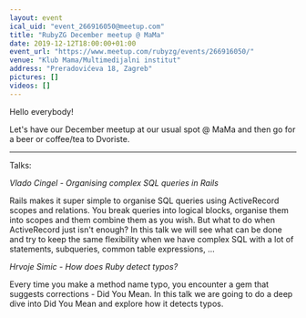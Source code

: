 ```yaml
---
layout: event
ical_uid: "event_266916050@meetup.com"
title: "RubyZG December meetup @ MaMa"
date: 2019-12-12T18:00:00+01:00
event_url: "https://www.meetup.com/rubyzg/events/266916050/"
venue: "Klub Mama/Multimedijalni institut"
address: "Preradovićeva 18, Zagreb"
pictures: []
videos: []
---
```


Hello everybody!
  
Let's have our December meetup at our usual spot @ MaMa and then go for a beer or coffee/tea to Dvoriste.
  
---
  
Talks:
  
*Vlado Cingel - Organising complex SQL queries in Rails*
  
Rails makes it super simple to organise SQL queries using ActiveRecord scopes and relations. You break queries into logical blocks, organise them into scopes and them combine them as you wish. But what to do when ActiveRecord just isn't enough? In this talk we will see what can be done and try to keep the same flexibility when we have complex SQL with a lot of statements, subqueries, common table expressions, ...
  
*Hrvoje Simic - How does Ruby detect typos?*
  
Every time you make a method name typo, you encounter a gem that suggests corrections - Did You Mean. In this talk we are going to do a deep dive into Did You Mean and explore how it detects typos.